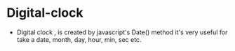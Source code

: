 # Digital-clock
- Digital clock , is created by javascript's Date() method it's very useful for take a date, month, day, hour, min, sec etc.
